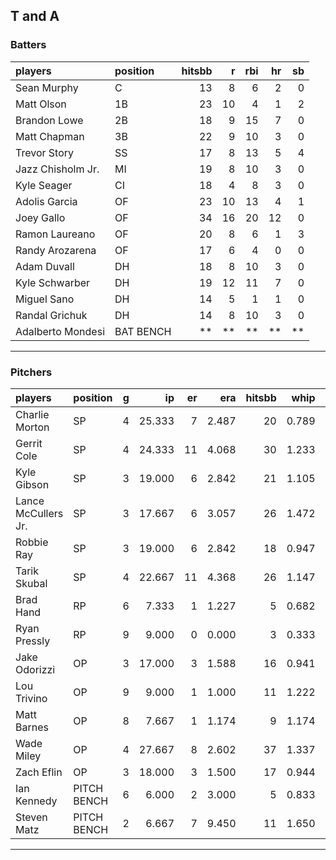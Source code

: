 ## T and A

### Batters

 
|players           |position  | hitsbb|  r| rbi| hr| sb| 
|:-----------------|:---------|------:|--:|---:|--:|--:| 
|Sean Murphy       |C         |     13|  8|   6|  2|  0| 
|Matt Olson        |1B        |     23| 10|   4|  1|  2| 
|Brandon Lowe      |2B        |     18|  9|  15|  7|  0| 
|Matt Chapman      |3B        |     22|  9|  10|  3|  0| 
|Trevor Story      |SS        |     17|  8|  13|  5|  4| 
|Jazz Chisholm Jr. |MI        |     19|  8|  10|  3|  0| 
|Kyle Seager       |CI        |     18|  4|   8|  3|  0| 
|Adolis Garcia     |OF        |     23| 10|  13|  4|  1| 
|Joey Gallo        |OF        |     34| 16|  20| 12|  0| 
|Ramon Laureano    |OF        |     20|  8|   6|  1|  3| 
|Randy Arozarena   |OF        |     17|  6|   4|  0|  0| 
|Adam Duvall       |DH        |     18|  8|  10|  3|  0| 
|Kyle Schwarber    |DH        |     19| 12|  11|  7|  0| 
|Miguel Sano       |DH        |     14|  5|   1|  1|  0| 
|Randal Grichuk    |DH        |     14|  8|  10|  3|  0| 
|Adalberto Mondesi |BAT BENCH |     **| **|  **| **| **| 


* * *

### Pitchers

 
|players             |position    |  g|     ip| er|   era| hitsbb|  whip| so|  w| sv| 
|:-------------------|:-----------|--:|------:|--:|-----:|------:|-----:|--:|--:|--:| 
|Charlie Morton      |SP          |  4| 25.333|  7| 2.487|     20| 0.789| 32|  2|  0| 
|Gerrit Cole         |SP          |  4| 24.333| 11| 4.068|     30| 1.233| 30|  1|  0| 
|Kyle Gibson         |SP          |  3| 19.000|  6| 2.842|     21| 1.105| 24|  1|  0| 
|Lance McCullers Jr. |SP          |  3| 17.667|  6| 3.057|     26| 1.472| 23|  2|  0| 
|Robbie Ray          |SP          |  3| 19.000|  6| 2.842|     18| 0.947| 22|  2|  0| 
|Tarik Skubal        |SP          |  4| 22.667| 11| 4.368|     26| 1.147| 24|  1|  0| 
|Brad Hand           |RP          |  6|  7.333|  1| 1.227|      5| 0.682|  7|  0|  4| 
|Ryan Pressly        |RP          |  9|  9.000|  0| 0.000|      3| 0.333| 15|  0|  6| 
|Jake Odorizzi       |OP          |  3| 17.000|  3| 1.588|     16| 0.941|  9|  1|  0| 
|Lou Trivino         |OP          |  9|  9.000|  1| 1.000|     11| 1.222|  9|  0|  1| 
|Matt Barnes         |OP          |  8|  7.667|  1| 1.174|      9| 1.174| 10|  1|  4| 
|Wade Miley          |OP          |  4| 27.667|  8| 2.602|     37| 1.337| 20|  1|  0| 
|Zach Eflin          |OP          |  3| 18.000|  3| 1.500|     17| 0.944| 11|  2|  0| 
|Ian Kennedy         |PITCH BENCH |  6|  6.000|  2| 3.000|      5| 0.833|  5|  0|  3| 
|Steven Matz         |PITCH BENCH |  2|  6.667|  7| 9.450|     11| 1.650|  7|  0|  0| 


* * *


